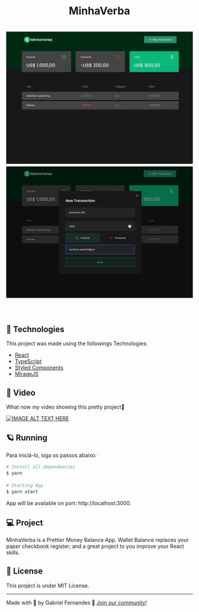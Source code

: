 <h1 align="center">
  MinhaVerba
</h1>
<h1 align="center">
    <img alt="MinhaVerba" src=".github/home.png" />
    <img alt="MinhaVerba" src=".github/modal.png" />
</h1>

<br>

## 🧪 Technologies

This project was made using the followings Technologies:
- [React](https://reactjs.org)
- [TypeScript](https://www.typescriptlang.org/)
- [Styled Components](https://styled-components.com/)
- [MirageJS](https://miragejs.com/)

## 🎥 Video

What now my video showing this pretty project🧡


[![IMAGE ALT TEXT HERE](https://img.youtube.com/vi/vZYb-EnAX6s/0.jpg)](https://www.youtube.com/watch?v=vZYb-EnAX6s)

## 🪐 Running
Para iniciá-lo, siga os passos abaixo:
```bash
# Install all dependencies
$ yarn

# Starting App
$ yarn start
```
App will be available on port: http://localhost:3000.


## 💻 Project

MinhaVerba is a Prettier Money Balance App. Wallet Balance replaces your paper checkbook register; and a great project to you improve your React skills.

## 📝 License

This project is under MIT License.

---

Made with 💜 by Gabriel Fernandes 👋 [Join our community!](https://ahub.tech/discord)
